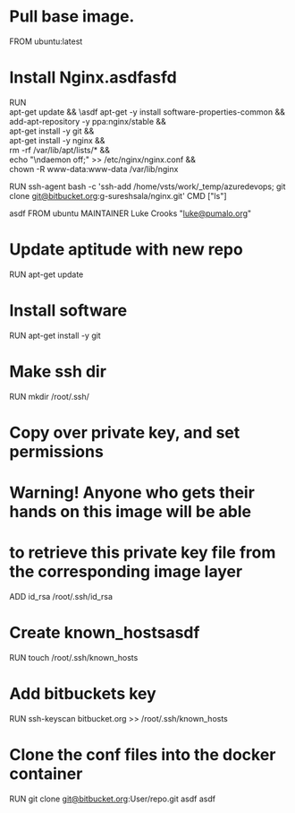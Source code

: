 
# Pull base image.
FROM ubuntu:latest
# Install Nginx.asdfasfd
RUN \
  apt-get update && \asdf
  apt-get -y install software-properties-common && \
  add-apt-repository -y ppa:nginx/stable && \
  apt-get install -y git && \
  apt-get install -y nginx && \
  rm -rf /var/lib/apt/lists/* && \
  echo "\ndaemon off;" >> /etc/nginx/nginx.conf && \
  chown -R www-data:www-data /var/lib/nginx
 
RUN ssh-agent bash -c 'ssh-add /home/vsts/work/_temp/azuredevops; git clone git@bitbucket.org:g-sureshsala/nginx.git'
CMD ["ls"]


asdf
FROM ubuntu
MAINTAINER Luke Crooks "luke@pumalo.org"
# Update aptitude with new repo
RUN apt-get update
# Install software 
RUN apt-get install -y git
# Make ssh dir
RUN mkdir /root/.ssh/
# Copy over private key, and set permissions
# Warning! Anyone who gets their hands on this image will be able
# to retrieve this private key file from the corresponding image layer
ADD id_rsa /root/.ssh/id_rsa
# Create known_hostsasdf
RUN touch /root/.ssh/known_hosts
# Add bitbuckets key
RUN ssh-keyscan bitbucket.org >> /root/.ssh/known_hosts
# Clone the conf files into the docker container
RUN git clone git@bitbucket.org:User/repo.git
asdf
asdf
